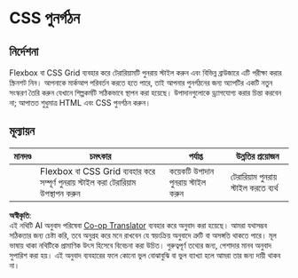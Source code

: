 <!--
CO_OP_TRANSLATOR_METADATA:
{
  "original_hash": "9d4d75af51aaccfe9af778f792c62919",
  "translation_date": "2025-08-25T21:29:24+00:00",
  "source_file": "3-terrarium/2-intro-to-css/assignment.md",
  "language_code": "bn"
}
-->
# CSS পুনর্গঠন

## নির্দেশনা

Flexbox বা CSS Grid ব্যবহার করে টেরারিয়ামটি পুনরায় স্টাইল করুন এবং বিভিন্ন ব্রাউজারে এটি পরীক্ষা করার স্ক্রিনশট নিন। আপনাকে মার্কআপ পরিবর্তন করতে হতে পারে, তাই আপনার পুনর্গঠনের জন্য অ্যাপটির একটি নতুন সংস্করণ তৈরি করুন যেখানে শিল্পকর্মটি সঠিকভাবে স্থাপন করা হয়েছে। উপাদানগুলোকে ড্র্যাগযোগ্য করার চিন্তা করবেন না; আপাতত শুধুমাত্র HTML এবং CSS পুনর্গঠন করুন।

## মূল্যায়ন

| মানদণ্ড | চমৎকার                                                         | পর্যাপ্ত                      | উন্নতির প্রয়োজন                    |
| -------- | ------------------------------------------------------------- | ----------------------------- | ------------------------------------ |
|          | Flexbox বা CSS Grid ব্যবহার করে সম্পূর্ণ পুনরায় স্টাইল করা টেরারিয়াম উপস্থাপন করুন | কয়েকটি উপাদান পুনরায় স্টাইল করুন | টেরারিয়াম পুনরায় স্টাইল করতে ব্যর্থ |

**অস্বীকৃতি**:  
এই নথিটি AI অনুবাদ পরিষেবা [Co-op Translator](https://github.com/Azure/co-op-translator) ব্যবহার করে অনুবাদ করা হয়েছে। আমরা যথাসম্ভব সঠিকতার জন্য চেষ্টা করি, তবে অনুগ্রহ করে মনে রাখবেন যে স্বয়ংক্রিয় অনুবাদে ত্রুটি বা অসঙ্গতি থাকতে পারে। মূল ভাষায় থাকা নথিটিকে প্রামাণিক উৎস হিসেবে বিবেচনা করা উচিত। গুরুত্বপূর্ণ তথ্যের জন্য, পেশাদার মানব অনুবাদ সুপারিশ করা হয়। এই অনুবাদ ব্যবহারের ফলে কোনো ভুল বোঝাবুঝি বা ভুল ব্যাখ্যা হলে আমরা তার জন্য দায়ী থাকব না।